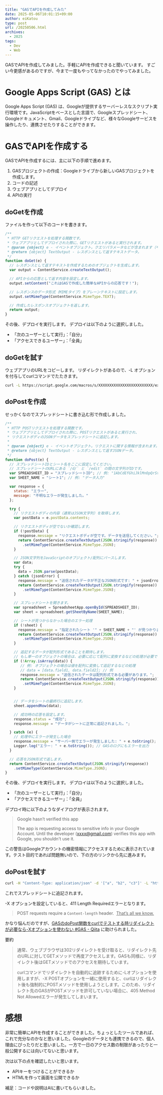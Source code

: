 ```yaml
---
title: "GASでAPIを作成してみた"
date: 2025-05-06T10:01:15+09:00
author: eiKatou
type: post
url: /20250506.html
archives:
  - 2025
tags:
  - Dev
  - Web
---
```


GASでAPIを作成してみました。手軽にAPIを作成できると聞いています。
すごい今更感があるのですが、今まで一度もやってなかったのでやってみました。

<!--more-->

# Google Apps Script (GAS) とは
Google Apps Script (GAS) は、Googleが提供するサーバーレスなスクリプト実行環境です。JavaScriptをベースとした言語で、Googleスプレッドシート、Googleドキュメント、Gmail、Googleドライブなど、様々なGoogleサービスを操作したり、連携させたりすることができます。

# GASでAPIを作成する
GASでAPIを作成するには、主に以下の手順で進めます。

1. GASプロジェクトの作成：Googleドライブから新しいGASプロジェクトを作成します。
1. コードの記述
1. ウェブアプリとしてデプロイ
1. APIの実行

## doGetを作成
ファイルを作って以下のコードを書きます。

```javascript
/**
 * HTTP GETリクエストを処理する関数です。
 * ウェブアプリとしてデプロイされた際に、GETリクエストがあると実行されます。
 * @param {object} e - イベントオブジェクト。クエリパラメータなどが含まれます（今回はこの例では使用しません）。
 * @return {object} TextOutput - レスポンスとして返すテキストデータ。
 */
function doGet(e) {
  // レスポンスとして返すテキストを作成するためのオブジェクトを生成します。
  var output = ContentService.createTextOutput();

  // APIからの応答として返す内容を設定します。
  output.setContent("これはGASで作成した簡単なAPIからの応答です！");

  // レスポンスのデータ形式（MIMEタイプ）をプレーンテキストに設定します。
  output.setMimeType(ContentService.MimeType.TEXT);

  // 作成したレスポンスオブジェクトを返します。
  return output;
}
```

その後、デプロイを実行します。
デプロイは以下のように選択しました。
 - 「次のユーザーとして実行」：「自分」
 - 「アクセスできるユーザー」：「全員」

## doGetを試す
ウェブアプリのURLをコピーします。
リダイレクトがあるので、-L オプションを付与してcurlコマンドでたたきます。
```bash
curl -L https://script.google.com/macros/s/XXXXXXXXXXXXXXXXXXXXXXXXX/exec
```

## doPostを作成
せっかくなのでスプレッドシートに書き込む形で作成しました。
```javascript
/**
 * HTTP POSTリクエストを処理する関数です。
 * ウェブアプリとしてデプロイされた際に、POSTリクエストがあると実行され、
 * リクエストボディのJSONデータをスプレッドシートに追記します。
 *
 * @param {object} e - イベントオブジェクト。リクエストに関する情報が含まれます。
 * @return {object} TextOutput - レスポンスとして返すJSONデータ。
 */
function doPost(e) {
  // スプレッドシートIDとシート名をここに設定してください。
  // スプレッドシートのURLにある `/d/` と `/edit` の間の文字列がIDです。
  var SPREADSHEET_ID = "スプレッドシートID"; // 例: "1AbCdEfGhiJklMnOpQrStUvWxYz1234567"
  var SHEET_NAME = "シート1"; // 例: "データ入力"

  var response = {
    status: "エラー",
    message: "不明なエラーが発生しました。"
  };

  try {
    // リクエストボディの内容（通常はJSON文字列）を取得します。
    var postData = e.postData.contents;

    // リクエストボディが空でないか確認します。
    if (!postData) {
      response.message = "リクエストボディが空です。データを送信してください。";
      return ContentService.createTextOutput(JSON.stringify(response))
        .setMimeType(ContentService.MimeType.JSON);
    }

    // JSON文字列をJavaScriptのオブジェクト/配列にパースします。
    var data;
    try {
      data = JSON.parse(postData);
    } catch (jsonError) {
      response.message = "送信されたデータが不正なJSON形式です: " + jsonError.message;
      return ContentService.createTextOutput(JSON.stringify(response))
        .setMimeType(ContentService.MimeType.JSON);
    }

    // スプレッドシートを開きます。
    var spreadsheet = SpreadsheetApp.openById(SPREADSHEET_ID);
    var sheet = spreadsheet.getSheetByName(SHEET_NAME);

    // シートが見つからなかった場合のエラー処理
    if (!sheet) {
      response.message = "指定されたシート '" + SHEET_NAME + "' が見つかりません。";
      return ContentService.createTextOutput(JSON.stringify(response))
        .setMimeType(ContentService.MimeType.JSON);
    }

    // 追記するデータが配列形式であることを期待します。
    // もし単一のオブジェクトの場合は、必要に応じて配列に変換するなどの処理が必要です。
    if (!Array.isArray(data)) {
       // 例: オブジェクトの場合は値を配列に変換して追記するなどの処理
       // data = [data.field1, data.field2]; // 例
       response.message = "送信されたデータは配列形式である必要があります。";
       return ContentService.createTextOutput(JSON.stringify(response))
        .setMimeType(ContentService.MimeType.JSON);
    }


    // データをシートの最終行に追記します。
    sheet.appendRow(data);

    // 成功時の応答を設定します。
    response.status = "成功";
    response.message = "データがシートに正常に追記されました。";

  } catch (e) {
    // 処理中にエラーが発生した場合
    response.message = "サーバー側でエラーが発生しました: " + e.toString();
    Logger.log("エラー: " + e.toString()); // GASのログにもエラーを出力
  }

  // 応答をJSON形式で返します。
  return ContentService.createTextOutput(JSON.stringify(response))
    .setMimeType(ContentService.MimeType.JSON);
}

```

その後、デプロイを実行します。
デプロイは以下のように選択しました。
 - 「次のユーザーとして実行」：「自分」
 - 「アクセスできるユーザー」：「全員」

デプロイ時に以下のようなダイアログが表示されます。

> Google hasn’t verified this app
> 
> The app is requesting access to sensitive info in your Google Account. Until the developer (xxxx@gmail.com) verifies this app with Google, you shouldn't use it.

この警告はGoogleアカウントの機密情報にアクセスするために表示されています。テスト目的であれば問題無いので、下の方のリンクから先に進みます。

## doPostを試す
```bash
curl -H "Content-Type: application/json" -d '["a", "b2", "c3"]' -L "https://script.google.com/macros/s/XXXXXXXXXXXXXXXXXXXXXXXXX/exec"
```

これでスプレッドシートに追記されます。

-X オプションを設定していると、411 Length Requiredエラーとなります。

> POST requests require a <code>Content-length</code> header.  <ins>That’s all we know.

かなり悩んだのですが、[GASのdoPost関数をcurlでテストする時リダイレクトが必要なら-Xオプションを使わない #GAS - Qiita](https://qiita.com/cajonito/items/9e66ef60831d51105bc0) に助けられました。

要約
> 通常、ウェブブラウザは302リダイレクトを受け取ると、リダイレクト先のURLに対してGETメソッドで再度アクセスします。GASも同様に、リダイレクト後はGETメソッドでのアクセスを期待しています。
> 
> curlコマンドでリダイレクトを自動的に追跡するために-Lオプションを使用しますが、-X POSTオプションを一緒に使用すると、curlはリダイレクト後も強制的にPOSTメソッドを使用しようとします。このため、リダイレクト先のGASがPOSTメソッドを許可していない場合に、405 Method Not Allowedエラーが発生してしまいます。

# 感想
非常に簡単にAPIを作成することができました。ちょっとしたツールであれば、これで充分なのかなと思いました。Googleのデータとも連携できるので、個人理由にぴったりだと思いました。一方で一日のアクセス数の制限があったりと一般公開するには向いてないと思います。

次は以下の点を確認したいと思います。
 - APIキーをつけることができるか
 - HTMLを作って画面を公開できるか

補足：コードや説明はAIに書いてもらいました。